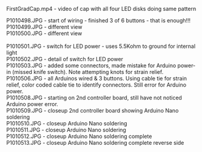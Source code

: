 FirstGradCap.mp4 - video of cap with all four LED disks doing same pattern

P1010498.JPG - start of wiring - finished 3 of 6 buttons - that is enough!!!<br>
P1010499.JPG - different view<br>
P1010500.JPG - different view<br>
<br>
P1010501.JPG - switch for LED power - uses 5.5Kohm to ground for internal light<br>
P1010502.JPG - detail of switch for LED power<br>
P1010503.JPG - added some connectors, made mistake for Arduino power-in (missed knife switch). Note attempting knots for strain relief.<br>
P1010506.JPG - all Arduinos wired & 3 buttons. Using cable tie for strain relief, color coded cable tie to identify connectors. Still error for Arduino power.<br>
P1010508.JPG - starting on 2nd controller board, still have not noticed Arduino power error.<br>
P1010509.JPG - closeup 2nd controller board showing Arduino Nano soldering<br>
P1010510.JPG - closeup Arduino Nano soldering<br>
P1010511.JPG - closeup Arduino Nano soldering<br>
P1010512.JPG - closeup Arduino Nano soldering complete<br>
P1010513.JPG - closeup Arduino Nano soldering complete reverse side<br>
